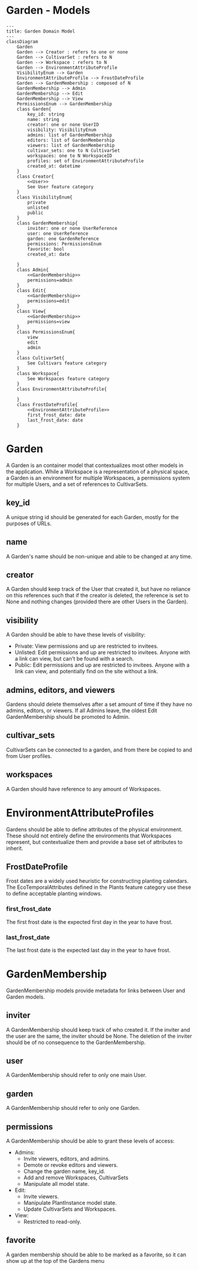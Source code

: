 # Garden - Models

```mermaid
---
title: Garden Domain Model
---
classDiagram
    Garden
    Garden --> Creator : refers to one or none
    Garden --> CultivarSet : refers to N
    Garden --> Workspace : refers to N
    Garden --> EnvironmentAttributeProfile 
    VisibilityEnum --> Garden
    EnvironmentAttributeProfile --> FrostDateProfile
    Garden --> GardenMembership : composed of N  
    GardenMembership --> Admin
    GardenMembership --> Edit
    GardenMembership --> View 
    PermissionsEnum --> GardenMembership
    class Garden{
        key_id: string
        name: string
        creator: one or none UserID
        visibility: VisibilityEnum
        admins: list of GardenMembership
        editors: list of GardenMembership
        viewers: list of GardenMembership
        cultivar_sets: one to N CultivarSet
        workspaces: one to N WorkspaceID
        profiles: set of EnvironmentAttributeProfile
        created_at: datetime
    }
    class Creator{
        <<User>>
        See User feature category 
    }
    class VisibilityEnum{
        private
        unlisted
        public
    }
    class GardenMembership{
        inviter: one or none UserReference
        user: one UserReference
        garden: one GardenReference
        permissions: PermissionsEnum
        favorite: bool
        created_at: date

    }
    class Admin{
        <<GardenMembership>>
        permissions=admin
    }
    class Edit{
        <<GardenMembership>>
        permissions=edit
    }
    class View{
        <<GardenMembership>>
        permissions=view
    }
    class PermissionsEnum{
        view
        edit
        admin
    }
    class CultivarSet{
        See Cultivars feature category
    }
    class Workspace{
        See Workspaces feature category
    }
    class EnvironmentAttributeProfile{

    }
    class FrostDateProfile{
        <<EnvironmentAttributeProfile>>
        first_frost_date: date
        last_frost_date: date
    }
```

# Garden

A Garden is an container model that contextualizes most other models in the application. While a Workspace is a representation of a physical space, a Garden is an environment for multiple Workspaces, a permissions system for multiple Users, and a set of references to CultivarSets.  

## key_id

A unique string id should be generated for each Garden, mostly for the purposes of URLs.

## name

A Garden's name should be non-unique and able to be changed at any time.

## creator

A Garden should keep track of the User that created it, but have no reliance on this references such that if the creator is deleted, the reference is set to None and nothing changes (provided there are other Users in the Garden).

## visibility

A Garden should be able to have these levels of visibility:
- Private: View permissions and up are restricted to invitees.
- Unlisted: Edit permissions and up are restricted to invitees. Anyone with a link can view, but can't be found with a search.
- Public: Edit permissions and up are restricted to invitees. Anyone with a link can view, and potentially find on the site without a link.

## admins, editors, and viewers

Gardens should delete themselves after a set amount of time if they have no admins, editors, or viewers. If all Admins leave, the oldest Edit GardenMembership should be promoted to Admin.

## cultivar_sets

CultivarSets can be connected to a garden, and from there be copied to and from User profiles.

## workspaces

A Garden should have reference to any amount of Workspaces.

# EnvironmentAttributeProfiles

Gardens should be able to define attributes of the physical environment. These should not entirely define the environments that Workspaces represent, but contextualize them and provide a base set of attributes to inherit.

## FrostDateProfile

Frost dates are a widely used heuristic for constructing planting calendars. The EcoTemporalAttributes defined in the Plants feature category use these to define acceptable planting windows.

### first_frost_date

The first frost date is the expected first day in the year to have frost.

### last_frost_date

The last frost date is the expected last day in the year to have frost. 

# GardenMembership

GardenMembership models provide metadata for links between User and Garden models.

## inviter

A GardenMembership should keep track of who created it. If the inviter and the user are the same, the inviter should be None. The deletion of the inviter should be of no consequence to the GardenMembership. 

## user

A GardenMembership should refer to only one main User.

## garden

A GardenMembership should refer to only one Garden.

## permissions

A GardenMembership should be able to grant these levels of access:
- Admins:
    - Invite viewers, editors, and admins.
    - Demote or revoke editors and viewers.
    - Change the garden name, key_id.
    - Add and remove Workspaces, CultivarSets
    - Manipulate all model state.
- Edit:
    - Invite viewers.
    - Manipulate PlantInstance model state.
    - Update CultivarSets and Workspaces.
- View: 
    - Restricted to read-only.

## favorite

A garden membership should be able to be marked as a favorite, so it can show up at the top of the Gardens menu